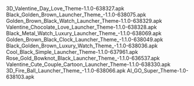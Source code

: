 3D_Valentine_Day_Love_Theme-1.1.0-638327.apk
Black_Golden_Brown_Launcher_Theme_-1.1.0-638075.apk
Golden_Brown_Black_Watch_Launcher_Theme-1.1.0-638329.apk
Valentine_Chocolate_Love_Launcher_Theme-1.1.0-638328.apk
Black_Metal_Watch_Luxury_Launcher_Theme_-1.1.0-638069.apk
Golden_Brown_Black_Clock_Launcher_Theme_-1.1.0-638049.apk
Black_Golden_Brown_Luxury_Watch_Theme_-1.1.0-638036.apk
Cool_Black_Simple_Launcher_Theme-1.1.0-637961.apk
Rose_Gold_Bowknot_Black_Launcher_Theme_-1.1.0-636537.apk
Valentine_Cute_Couple_Cartoon_Launcher_Theme-1.1.0-638330.apk
3D_Fire_Ball_Launcher_Theme_-1.1.0-638066.apk
AI_GO_Super_Theme-1.0-638103.apk